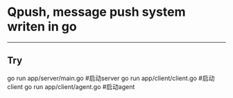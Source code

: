 # Qpush, message push system writen in go


-------------------

## Try

go run app/server/main.go   #启动server
go run app/client/client.go #启动client
go run app/client/agent.go  #启动agent


